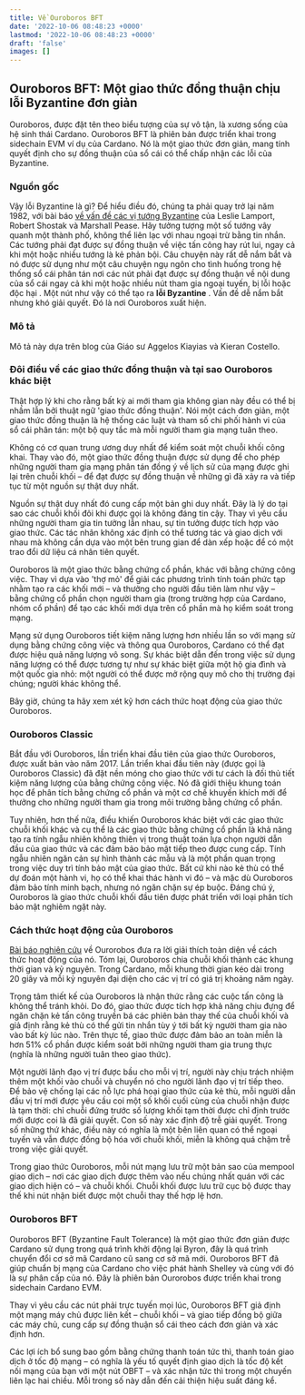 ```yaml
---
title: Về Ouroboros BFT
date: '2022-10-06 08:48:23 +0000'
lastmod: '2022-10-06 08:48:23 +0000'
draft: 'false'
images: []
---
```


## Ouroboros BFT: Một giao thức đồng thuận chịu lỗi Byzantine đơn giản

Ouroboros, được đặt tên theo biểu tượng của sự vô tận, là xương sống của hệ sinh thái Cardano. Ouroboros BFT là phiên bản được triển khai trong sidechain EVM ví dụ của Cardano. Nó là một giao thức đơn giản, mang tính quyết định cho sự đồng thuận của sổ cái có thể chấp nhận các lỗi của Byzantine.

### Nguồn gốc

Vậy lỗi Byzantine là gì? Để hiểu điều đó, chúng ta phải quay trở lại năm 1982, với bài báo [về vấn đề các vị tướng Byzantine](https://www.microsoft.com/en-us/research/uploads/prod/2016/12/The-Byzantine-Generals-Problem.pdf) của Leslie Lamport, Robert Shostak và Marshall Pease. Hãy tưởng tượng một số tướng vây quanh một thành phố, không thể liên lạc với nhau ngoại trừ bằng tin nhắn. Các tướng phải đạt được sự đồng thuận về việc tấn công hay rút lui, ngay cả khi một hoặc nhiều tướng là kẻ phản bội. Câu chuyện này rất dễ nắm bắt và nó được sử dụng như một câu chuyện ngụ ngôn cho tình huống trong hệ thống sổ cái phân tán nơi các nút phải đạt được sự đồng thuận về nội dung của sổ cái ngay cả khi một hoặc nhiều nút tham gia ngoại tuyến, bị lỗi hoặc độc hại . Một nút như vậy có thể tạo ra **lỗi Byzantine** . Vấn đề dễ nắm bắt nhưng khó giải quyết. Đó là nơi Ouroboros xuất hiện.

### Mô tả

Mô tả này dựa trên blog của Giáo sư Aggelos Kiayias và Kieran Costello.

### Đôi điều về các giao thức đồng thuận và tại sao Ouroboros khác biệt

Thật hợp lý khi cho rằng bất kỳ ai mới tham gia không gian này đều có thể bị nhầm lẫn bởi thuật ngữ 'giao thức đồng thuận'. Nói một cách đơn giản, một giao thức đồng thuận là hệ thống các luật và tham số chi phối hành vi của sổ cái phân tán: một bộ quy tắc mà mỗi người tham gia mạng tuân theo.

Không có cơ quan trung ương duy nhất để kiểm soát một chuỗi khối công khai. Thay vào đó, một giao thức đồng thuận được sử dụng để cho phép những người tham gia mạng phân tán đồng ý về lịch sử của mạng được ghi lại trên chuỗi khối – để đạt được sự đồng thuận về những gì đã xảy ra và tiếp tục từ một nguồn sự thật duy nhất.

Nguồn sự thật duy nhất đó cung cấp một bản ghi duy nhất. Đây là lý do tại sao các chuỗi khối đôi khi được gọi là không đáng tin cậy. Thay vì yêu cầu những người tham gia tin tưởng lẫn nhau, sự tin tưởng được tích hợp vào giao thức. Các tác nhân không xác định có thể tương tác và giao dịch với nhau mà không cần dựa vào một bên trung gian để dàn xếp hoặc để có một trao đổi dữ liệu cá nhân tiên quyết.

Ouroboros là một giao thức bằng chứng cổ phần, khác với bằng chứng công việc. Thay vì dựa vào 'thợ mỏ' để giải các phương trình tính toán phức tạp nhằm tạo ra các khối mới – và thưởng cho người đầu tiên làm như vậy – bằng chứng cổ phần chọn người tham gia (trong trường hợp của Cardano, nhóm cổ phần) để tạo các khối mới dựa trên cổ phần mà họ kiểm soát trong mạng.

Mạng sử dụng Ouroboros tiết kiệm năng lượng hơn nhiều lần so với mạng sử dụng bằng chứng công việc và thông qua Ouroboros, Cardano có thể đạt được hiệu quả năng lượng vô song. Sự khác biệt dẫn đến trong việc sử dụng năng lượng có thể được tương tự như sự khác biệt giữa một hộ gia đình và một quốc gia nhỏ: một người có thể được mở rộng quy mô cho thị trường đại chúng; người khác không thể.

Bây giờ, chúng ta hãy xem xét kỹ hơn cách thức hoạt động của giao thức Ouroboros.

### <a>Ouroboros Classic</a>

Bắt đầu với Ouroboros, lần triển khai đầu tiên của giao thức Ouroboros, được xuất bản vào năm 2017. Lần triển khai đầu tiên này (được gọi là Ouroboros Classic) đã đặt nền móng cho giao thức với tư cách là đối thủ tiết kiệm năng lượng của bằng chứng công việc. Nó đã giới thiệu khung toán học để phân tích bằng chứng cổ phần và một cơ chế khuyến khích mới để thưởng cho những người tham gia trong môi trường bằng chứng cổ phần.

Tuy nhiên, hơn thế nữa, điều khiến Ouroboros khác biệt với các giao thức chuỗi khối khác và cụ thể là các giao thức bằng chứng cổ phần là khả năng tạo ra tính ngẫu nhiên không thiên vị trong thuật toán lựa chọn người dẫn đầu của giao thức và các đảm bảo bảo mật tiếp theo được cung cấp. Tính ngẫu nhiên ngăn cản sự hình thành các mẫu và là một phần quan trọng trong việc duy trì tính bảo mật của giao thức. Bất cứ khi nào kẻ thù có thể dự đoán một hành vi, họ có thể khai thác hành vi đó – và mặc dù Ouroboros đảm bảo tính minh bạch, nhưng nó ngăn chặn sự ép buộc. Đáng chú ý, Ouroboros là giao thức chuỗi khối đầu tiên được phát triển với loại phân tích bảo mật nghiêm ngặt này.

### Cách thức hoạt động của Ouroboros

[Bài báo nghiên cứu](https://iohk.io/en/research/library/papers/ouroborosa-provably-secure-proof-of-stake-blockchain-protocol/) về Ourorobos đưa ra lời giải thích toàn diện về cách thức hoạt động của nó. Tóm lại, Ouroboros chia chuỗi khối thành các khung thời gian và kỷ nguyên. Trong Cardano, mỗi khung thời gian kéo dài trong 20 giây và mỗi kỷ nguyên đại diện cho các vị trí có giá trị khoảng năm ngày.

Trọng tâm thiết kế của Ouroboros là nhận thức rằng các cuộc tấn công là không thể tránh khỏi. Do đó, giao thức được tích hợp khả năng chịu đựng để ngăn chặn kẻ tấn công truyền bá các phiên bản thay thế của chuỗi khối và giả định rằng kẻ thù có thể gửi tin nhắn tùy ý tới bất kỳ người tham gia nào vào bất kỳ lúc nào. Trên thực tế, giao thức được đảm bảo an toàn miễn là hơn 51% cổ phần được kiểm soát bởi những người tham gia trung thực (nghĩa là những người tuân theo giao thức).

Một người lãnh đạo vị trí được bầu cho mỗi vị trí, người này chịu trách nhiệm thêm một khối vào chuỗi và chuyển nó cho người lãnh đạo vị trí tiếp theo. Để bảo vệ chống lại các nỗ lực phá hoại giao thức của kẻ thù, mỗi người dẫn đầu vị trí mới được yêu cầu coi một số khối cuối cùng của chuỗi nhận được là tạm thời: chỉ chuỗi đứng trước số lượng khối tạm thời được chỉ định trước mới được coi là đã giải quyết. Con số này xác định độ trễ giải quyết. Trong số những thứ khác, điều này có nghĩa là một bên liên quan có thể ngoại tuyến và vẫn được đồng bộ hóa với chuỗi khối, miễn là không quá chậm trễ trong việc giải quyết.

Trong giao thức Ouroboros, mỗi nút mạng lưu trữ một bản sao của mempool giao dịch – nơi các giao dịch được thêm vào nếu chúng nhất quán với các giao dịch hiện có – và chuỗi khối. Chuỗi khối được lưu trữ cục bộ được thay thế khi nút nhận biết được một chuỗi thay thế hợp lệ hơn.

### Ouroboros BFT

Ouroboros BFT (Byzantine Fault Tolerance) là một giao thức đơn giản được Cardano sử dụng trong quá trình khởi động lại Byron, đây là quá trình chuyển đổi cơ sở mã Cardano cũ sang cơ sở mã mới. Ouroboros BFT đã giúp chuẩn bị mạng của Cardano cho việc phát hành Shelley và cùng với đó là sự phân cấp của nó. Đây là phiên bản Ourorobos được triển khai trong sidechain Cardano EVM.

Thay vì yêu cầu các nút phải trực tuyến mọi lúc, Ouroboros BFT giả định một mạng máy chủ được liên kết – chuỗi khối – và giao tiếp đồng bộ giữa các máy chủ, cung cấp sự đồng thuận sổ cái theo cách đơn giản và xác định hơn.

Các lợi ích bổ sung bao gồm bằng chứng thanh toán tức thì, thanh toán giao dịch ở tốc độ mạng – có nghĩa là yếu tố quyết định giao dịch là tốc độ kết nối mạng của bạn với một nút OBFT – và xác nhận tức thì trong một chuyến liên lạc hai chiều. Mỗi trong số này dẫn đến cải thiện hiệu suất đáng kể.
